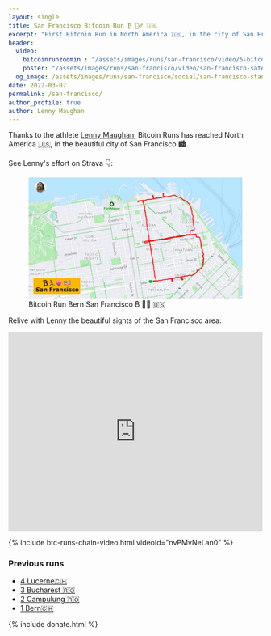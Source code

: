 ```yaml
---
layout: single
title: San Francisco Bitcoin Run ₿ 🏃‍♂️ 🇺🇸
excerpt: "First Bitcoin Run in North America 🇺🇸, in the city of San Francisco 🏙️ thanks to the athlete Lenny Maughan ."
header:
  video:
    bitcoinrunzoomin : "/assets/images/runs/san-francisco/video/5-bitcoin-runs-chain-san-francisco-ch-HD-1080p-high.m4v"
    poster: "/assets/images/runs/san-francisco/video/san-francisco-satellite-thumbnail-1920x1080.jpeg"
  og_image: /assets/images/runs/san-francisco/social/san-francisco-standardmap-strava-1600x900.jpeg
date: 2022-03-07
permalink: /san-francisco/
author_profile: true
author: Lenny Maughan
---
```


Thanks to the athlete [Lenny Maughan](https://www.strava.com/athletes/7019519), Bitcoin Runs has reached North America 🇺🇸,
in the beautiful city of San Francisco 🏙️. 

See Lenny's effort on Strava 👇:

<figure class="image">
  <a href="https://www.strava.com/activities/6947488408" target="_blank">
    <img src="/assets/images/runs/san-francisco/page/san-francisco-standardmap-strava-1200x675.jpeg" alt="Bitcoin Run San Francisco Strava">
  </a>
  <figcaption>Bitcoin Run Bern San Francisco ₿ 🏃‍♂️ 🇺🇸</figcaption>
</figure>

Relive with Lenny the beautiful sights of the San Francisco area:

<div class="embedly-responsive" style="position: relative;padding-bottom: 78.2227%;height: 0;overflow: hidden;"><iframe class="embedly-embed" frameborder="0" scrolling="no" allowfullscreen src="https://cdn.embedly.com/widgets/media.html?src=https://www.relive.cc/view/vmqXNNxERoO/widget?r=embed-site&url=https://www.relive.cc/view/vmqXNNxERoO?r=embed-site&image=https://www.relive.cc/view/vmqXNNxERoO/png?x-ref=embed-site&key=f1631a41cb254ca5b035dc5747a5bd75&type=text/html&schema=relive" width="1024" height="801" style="position: absolute;top: 0;left: 0;width: 100%;height: 100%;"></iframe></div>

{% include btc-runs-chain-video.html videoId="nvPMvNeLan0" %}

### Previous runs

- [4 Lucerne🇨🇭](/lucerne)
- [3 Bucharest 🇷🇴](/bucharest)
- [2 Campulung 🇷🇴](/campulung)
- [1 Bern🇨🇭](/bern)

{% include donate.html %}  
  
  
